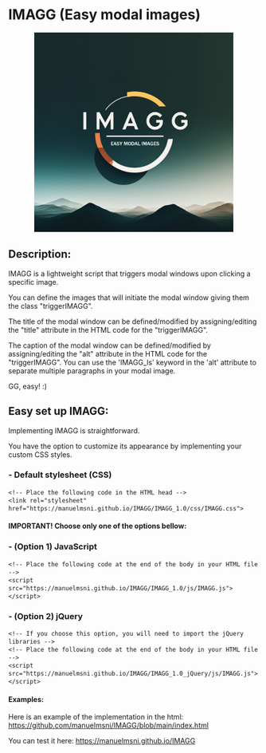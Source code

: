 # IMAGG (Easy modal images)
<p align="center">
<img src="https://github.com/manuelmsni/IMAGG/blob/main/IMAGG.jpg?raw=true" width="400px" >
</p>

## Description:
IMAGG is a lightweight script that triggers modal windows upon clicking a specific image.

You can define the images that will initiate the modal window giving them the class "triggerIMAGG".

The title of the modal window can be defined/modified by assigning/editing the "title" attribute in the HTML code for the "triggerIMAGG".

The caption of the modal window can be defined/modified by assigning/editing the "alt" attribute in the HTML code for the "triggerIMAGG". You can use the 'IMAGG_ls' keyword in the 'alt' attribute to separate multiple paragraphs in your modal image.

GG, easy! :)
        
## Easy set up IMAGG:
Implementing IMAGG is straightforward.

You have the option to customize its appearance by implementing your custom CSS styles.

###   - Default stylesheet (CSS)
    <!-- Place the following code in the HTML head -->
    <link rel="stylesheet" href="https://manuelmsni.github.io/IMAGG/IMAGG_1.0/css/IMAGG.css">

#### IMPORTANT! Choose only one of the options bellow:

###   - (Option 1) JavaScript
    <!-- Place the following code at the end of the body in your HTML file -->
    <script src="https://manuelmsni.github.io/IMAGG/IMAGG_1.0/js/IMAGG.js"></script>

###   - (Option 2) jQuery
    <!-- If you choose this option, you will need to import the jQuery libraries -->
    <!-- Place the following code at the end of the body in your HTML file -->
    <script src="https://manuelmsni.github.io/IMAGG/IMAGG_1.0_jQuery/js/IMAGG.js"></script>
    
#### Examples:
    
Here is an example of the implementation in the html:
https://github.com/manuelmsni/IMAGG/blob/main/index.html

You can test it here:
https://manuelmsni.github.io/IMAGG

